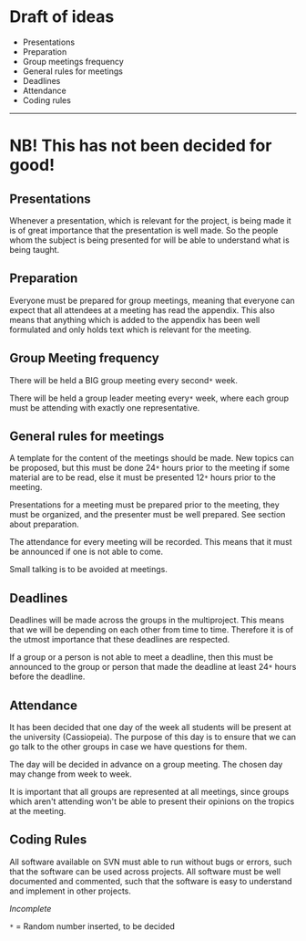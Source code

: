 # Draft of ideas #

  * Presentations
  * Preparation
  * Group meetings frequency
  * General rules for meetings
  * Deadlines
  * Attendance
  * Coding rules


---

# NB! This has not been decided for good! #

## Presentations ##
Whenever a presentation, which is relevant for the project, is being made it is of great importance that the presentation is well made. So the people whom the subject is being presented for will be able to understand what is being taught.

## Preparation ##
Everyone must be prepared for group meetings, meaning that everyone can expect that all attendees at a meeting has read the appendix.
This also means that anything which is added to the appendix has been well formulated and only holds text which is relevant for the meeting.

## Group Meeting frequency ##
There will be held a BIG group meeting every second`*` week.

There will be held a group leader meeting every`*` week, where each group must be attending with exactly one representative.

## General rules for meetings ##
A template for the content of the meetings should be made. New topics can be proposed, but this must be done 24`*` hours prior to the meeting if some material are to be read, else it must be presented 12`*` hours prior to the meeting.

Presentations for a meeting must be prepared prior to the meeting, they must be organized, and the presenter must be well prepared. See section about preparation.

The attendance for every meeting will be recorded. This means that it must be announced if one is not able to come.

Small talking is to be avoided at meetings.

## Deadlines ##
Deadlines will be made across the groups in the multiproject. This means that we will be depending on each other from time to time. Therefore it is of the utmost importance that these deadlines are respected.

If a group or a person is not able to meet a deadline, then this must be announced to the group or person that made the deadline at least 24`*` hours before the deadline.

## Attendance ##
It has been decided that one day of the week all students will be present at the university (Cassiopeia). The purpose of this day is to ensure that we can go talk to the other groups in case we have questions for them.

The day will be decided in advance on a group meeting. The chosen day may change from week to week.

It is important that all groups are represented at all meetings, since groups which aren't attending won't be able to present their opinions on the tropics at the meeting.

## Coding Rules ##
All software available on SVN must able to run without bugs or errors, such that the software can be used across projects.
All software must be well documented and commented, such that the software is easy to understand and implement in other projects.

_Incomplete_

`*` = Random number inserted, to be decided